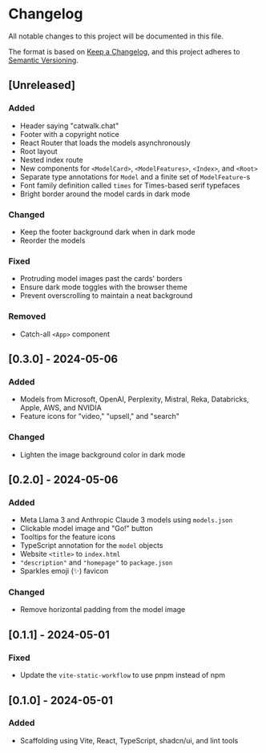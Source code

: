 # Changelog

All notable changes to this project will be documented in this file.

The format is based on [Keep a Changelog](https://keepachangelog.com/en/1.0.0/),
and this project adheres to [Semantic Versioning](https://semver.org/spec/v2.0.0.html).

## [Unreleased]

### Added

- Header saying "catwalk.chat"
- Footer with a copyright notice
- React Router that loads the models asynchronously
- Root layout
- Nested index route
- New components for `<ModelCard>`, `<ModelFeatures>`, `<Index>`, and `<Root>`
- Separate type annotations for `Model` and a finite set of `ModelFeature`-s
- Font family definition called `times` for Times-based serif typefaces
- Bright border around the model cards in dark mode

### Changed

- Keep the footer background dark when in dark mode
- Reorder the models

### Fixed

- Protruding model images past the cards' borders
- Ensure dark mode toggles with the browser theme
- Prevent overscrolling to maintain a neat background

### Removed

- Catch-all `<App>` component

## [0.3.0] - 2024-05-06

### Added

- Models from Microsoft, OpenAI, Perplexity, Mistral, Reka, Databricks, Apple, AWS, and NVIDIA
- Feature icons for "video," "upsell," and "search"

### Changed

- Lighten the image background color in dark mode

## [0.2.0] - 2024-05-06

### Added

- Meta Llama 3 and Anthropic Claude 3 models using `models.json`
- Clickable model image and "Go!" button
- Tooltips for the feature icons
- TypeScript annotation for the `model` objects
- Website `<title>` to `index.html`
- `"description"` and `"homepage"` to `package.json`
- Sparkles emoji (✨) favicon

### Changed

- Remove horizontal padding from the model image

## [0.1.1] - 2024-05-01

### Fixed

- Update the `vite-static-workflow` to use pnpm instead of npm

## [0.1.0] - 2024-05-01

### Added

- Scaffolding using Vite, React, TypeScript, shadcn/ui, and lint tools
